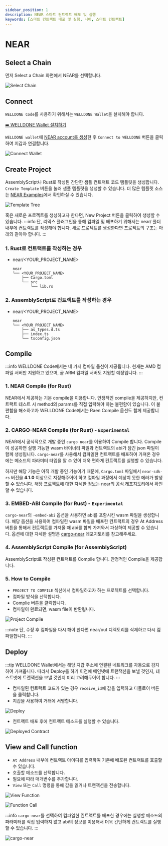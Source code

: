 ```yaml
---
sidebar_position: 1
description: NEAR 스마트 컨트랙트 배포 및 실행
keywords: [스마트 컨트랙트 배포 및 실행, 니어, 스마트 컨트랙트]
---
```


# NEAR

## Select a Chain

먼저 Select a Chain 화면에서 NEAR를 선택합니다.

![Select Chain](img/select-chain-near.png?raw=true 'Select Chain')

## Connect

`WELLDONE Code`를 사용하기 위해서는 `WELLDONE Wallet`을 설치해야 합니다.

[➡️ WELLDONE Wallet 설치하기](https://chrome.google.com/webstore/detail/welldone-wallet/bmkakpenjmcpfhhjadflneinmhboecjf?hl=ko)

`WELLDONE wallet`에 [NEAR account를 생성](https://docs.welldonestudio.io/ko/wallet/manual/how-to-create-an-account/)한 후 `Connect to WELLDONE` 버튼을 클릭하여 지갑과 연결합니다.

![Connect Wallet](img/connect-wallet-near.png?raw=true 'Connect Wallet')

## Create Project

AssemblyScript나 Rust로 작성된 간단한 샘플 컨트랙트 코드 탬플릿을 생성합니다. `Create Template` 버튼을 눌러 샘플 템플릿을 생성할 수 있습니다. 더 많은 템플릿 소스는 [NEAR Examples](https://examples.near.org/)에서 확인하실 수 있습니다.

![Template Tree](img/template-tree.png?raw=true 'Template Tree')

혹은 새로운 프로젝트를 생성하고자 한다면, New Project 버튼을 클릭하여 생성할 수 있습니다.
:::info
단, 리믹스 플러그인을 통해 컴파일 및 배포하기 위해서는 near/ 폴더 내부에 컨트랙트를 작성해야 합니다. 새로 프로젝트를 생성한다면 프로젝트의 구조는 아래와 같아야 합니다.
:::

### 1. Rust로 컨트랙트를 작성하는 경우

- near/<YOUR_PROJECT_NAME>
  ```
  near
  └── <YOUR_PROJECT_NAME>
      ├── Cargo.toml
      └── src
          └── lib.rs
  ```

### 2. AssemblyScript로 컨트랙트를 작성하는 경우

- near/<YOUR_PROJECT_NAME>
  ```
  near
  └── <YOUR_PROJECT_NAME>
      ├── as_types.d.ts
      ├── index.ts
      └── tsconfig.json
  ```

## Compile

:::info
WELLDONE Code에서는 네 가지 컴파일 옵션이 제공됩니다. 현재는 AMD 컴파일 서버만 지원하고 있으며, 곧 ARM 컴파일 서버도 지원할 예정입니다.
:::

### 1. NEAR Compile (for Rust)

NEAR에서 제공하는 기본 compile을 이용합니다. 안정적인 compile을 제공하지만, 컨트랙트 테스트 시 method의 params를 직접 입력해야 하는 불편함이 있습니다. 이 불편함을 해소하고자 WELLDONE Code에서는 Raen Compile 옵션도 함께 제공합니다.

### 2. CARGO-NEAR Compile (for Rust) - `Experimental`

NEAR에서 공식적으로 개발 중인 `cargo near`를 이용하여 Compile 합니다. Compile이 성공하면 실행 가능한 wasm 바이너리 파일과 컨트랙트의 abi가 담긴 json 파일이 함께 생성됩니다. `cargo-near`를 사용해서 컴파일한 컨트랙트를 배포하여 가져온 경우에는 메소드의 파라미터 타입을 알 수 있어 더욱 편하게 컨트랙트를 실행할 수 있습니다.

하지만 해당 기능은 아직 개발 중인 기능이기 때문에, `Cargo.toml` 파일에서 `near-sdk-rs` 버전을 **4.1.0** 이상으로 지정해주어야 하고 컴파일 과정에서 예상치 못한 에러가 발생할 수 있습니다. 해당 프로젝트에 대한 자세한 정보는 near의 [공식 레포지토리](https://github.com/near/abi)에서 확인할 수 있습니다.

### 3. EMBED-ABI Compile (for Rust) - `Experimental`

`cargo-near`의 `-embed-abi` 옵션을 사용하면 abi를 포함시킨 wasm 파일을 생성합니다. 해당 옵션을 사용하여 컴파일한 wasm 파일을 배포한 컨트랙트의 경우 At Address 버튼을 통해서 컨트랙트를 가져올 때 abi를 함께 가져와서 파싱하여 제공할 수 있습니다. 옵션에 대한 자세한 설명은 [cargo-near](https://github.com/near/cargo-near) 레포지토리를 참고해주세요.

### 4. AssemblyScript Compile (for AssemblyScript)

AssemblyScript로 작성된 컨트랙트를 Compile 합니다. 안정적인 Compile을 제공합니다.

### 5. How to Compile

- `PROJECT TO COMPILE` 섹션에서 컴파일하고자 하는 프로젝트를 선택합니다.
- 컴파일 방식을 선택합니다.
- Complie 버튼을 클릭합니다.
- 컴파일이 완료되면, wasm file이 반환됩니다.

![Project Compile](img/project-compile.png?raw=true 'Project Compile')

:::note
단, 수정 후 컴파일을 다시 해야 한다면 near/out 디렉토리를 삭제하고 다시 컴파일합니다.
:::

## Deploy

:::tip
WELLDONE Wallet에서는 해당 지갑 주소에 연결된 네트워크를 자동으로 감지하여 가져옵니다. 따라서 Deploy를 하기 이전에 메인넷에 트랜잭션을 보낼 것인지, 테스트넷에 트랜잭션을 보낼 것인지 미리 고려해두어야 합니다.
:::

- 컴파일된 컨트랙트 코드가 있는 경우 `receive_id`에 값을 입력하고 디플로이 버튼을 클릭합니다.
- 지갑을 사용하여 거래에 서명합니다.

![Deploy](img/deploy.png?raw=true 'Deploy')

- 컨트랙트 배포 후에 컨트랙트 메소드를 실행할 수 있습니다.

![Deployed Contract](img/deployed-contract.png?raw=true 'Deployed Contract')

## View and Call function

- `At Address` 내부에 컨트랙트 아이디를 입력하여 기존에 배포된 컨트랙트를 호출할 수 있습니다.
- 호출할 메소드를 선택합니다.
- 필요에 따라 매개변수를 추가합니다.
- `View` 또는 `Call` 명령을 통해 값을 읽거나 트랜잭션을 전송합니다.

![View Function](img/view-function.png?raw=true 'View Function')

![Function Call](img/function-call.png?raw=true 'Function Call')

:::info
`cargo-near`를 선택하여 컴파일한 컨트랙트를 배포한 경우에는 실행할 메소드의 파라미터를 직접 입력하지 않고 abi의 정보를 이용해서 더욱 간단하게 컨트랙트를 실행할 수 있습니다.
:::

![cargo-near](img/cargo-near.png?raw=true 'cargo-near')
